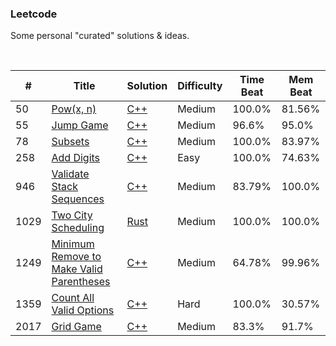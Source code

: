 ### Leetcode

Some personal "curated" solutions & ideas.  

<br/>
  
| # | Title | Solution | Difficulty |Time Beat|Mem Beat|
|---| ----- | -------- | ---------- |------|------|
|50|[Pow(x, n)](./0050-pow-x-n/) | [C++](./0050-pow-x-n/50.pow-x-n.cpp)|Medium|100.0%|81.56%|
|55|[Jump Game](./0055-jump-game/) | [C++](./0055-jump-game/55.jump-game.cpp)|Medium|96.6%|95.0%|
|78|[Subsets](./0078-subsets/) | [C++](./0078-subsets/78.subsets.cpp)|Medium|100.0%|83.97%|
|258|[Add Digits](./0258-add-digits/) | [C++](./0258-add-digits/258.add-digits.cpp)|Easy|100.0%|74.63%|
|946|[Validate Stack Sequences](./0946-validate-stack-sequences/) | [C++](./0946-validate-stack-sequences/946.validate-stack-sequences.cpp)|Medium|83.79%|100.0%|
|1029|[Two City Scheduling](./1029-two-city-scheduling/) | [Rust](./1029-two-city-scheduling/1029.two-city-scheduling.rs)|Medium|100.0%|100.0%|
|1249|[Minimum Remove to Make Valid Parentheses](./1249-minimum-remove-to-make-valid-parentheses/) | [C++](./1249-minimum-remove-to-make-valid-parentheses/1249.minimum-remove-to-make-valid-parentheses.cpp)|Medium|64.78%|99.96%|
|1359|[Count All Valid Options](./1359-count-all-valid-options/) | [C++](./1359-count-all-valid-options/1359.count-all-valid-pickup-and-delivery-options.cpp)|Hard|100.0%|30.57%|
|2017|[Grid Game](./2017-grid-game/) | [C++](./2017-grid-game/2017.grid-game.cpp)|Medium|83.3%|91.7%|
